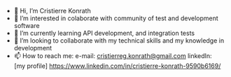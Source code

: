 - 👋 Hi, I’m Cristierre Konrath
- 👀 I’m interested in colaborate with community of test and development software 
- 🌱 I’m currently learning API development, and integration tests
- 💞️ I’m looking to collaborate with my technical skills and my knowledge in development 
- 📫 How to reach me:
e-mail: cristierreg.konrath@gmail.com
linkedIn: [my profile] https://www.linkedin.com/in/cristierre-konrath-9590b6169/
